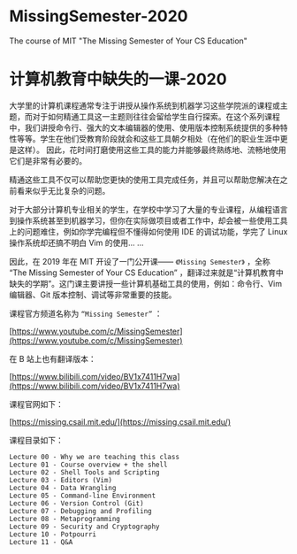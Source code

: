 # MissingSemester-2020

The course of MIT "The Missing Semester of Your CS Education"

# 计算机教育中缺失的一课-2020

大学里的计算机课程通常专注于讲授从操作系统到机器学习这些学院派的课程或主题，而对于如何精通工具这一主题则往往会留给学生自行探索。在这个系列课程中，我们讲授命令行、强大的文本编辑器的使用、使用版本控制系统提供的多种特性等等。学生在他们受教育阶段就会和这些工具朝夕相处（在他们的职业生涯中更是这样）。 因此，花时间打磨使用这些工具的能力并能够最终熟练地、流畅地使用它们是非常有必要的。

精通这些工具不仅可以帮助您更快的使用工具完成任务，并且可以帮助您解决在之前看来似乎无比复杂的问题。

对于大部分计算机专业相关的学生，在学校中学习了大量的专业课程，从编程语言到操作系统甚至到机器学习，但你在实际做项目或者工作中，却会被一些使用工具上的问题难住，例如你学完编程但不懂得如何使用 IDE 的调试功能，学完了 Linux 操作系统却还搞不明白 Vim 的使用... ...

因此，在 2019 年在 MIT 开设了一门公开课—— `《Missing Semester》` ，全称 “The Missing Semester of Your CS Education” ，翻译过来就是“计算机教育中缺失的学期”。这门课主要讲授一些计算机基础工具的使用，例如：命令行、Vim 编辑器、Git 版本控制、调试等非常重要的技能。

课程官方频道名称为 `“Missing Semester”` ：

[https://www.youtube.com/c/MissingSemester](https://www.youtube.com/c/MissingSemester)

在 B 站上也有翻译版本：

[https://www.bilibili.com/video/BV1x7411H7wa](https://www.bilibili.com/video/BV1x7411H7wa)

课程官网如下：

[https://missing.csail.mit.edu/](https://missing.csail.mit.edu/)

课程目录如下：

```
Lecture 00 - Why we are teaching this class
Lecture 01 - Course overview + the shell
Lecture 02 - Shell Tools and Scripting
Lecture 03 - Editors (Vim)
Lecture 04 - Data Wrangling
Lecture 05 - Command-line Environment
Lecture 06 - Version Control (Git)
Lecture 07 - Debugging and Profiling
Lecture 08 - Metaprogramming
Lecture 09 - Security and Cryptography
Lecture 10 - Potpourri
Lecture 11 - Q&A
```